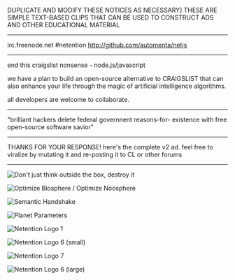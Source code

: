 DUPLICATE AND MODIFY THESE NOTICES AS NECESSARY]
THESE ARE SIMPLE TEXT-BASED CLIPS THAT CAN BE USED TO CONSTRUCT ADS AND OTHER EDUCATIONAL MATERIAL

------------------

irc.freenode.net #netention http://github.com/automenta/netjs

------------------

end this craigslist nonsense - node.js/javascript

we have a plan to build an open-source alternative to CRAIGSLIST that can also enhance your life through the magic of artificial intelligence algorithms.

all developers are welcome to collaborate. 

------------------

"brilliant hackers delete federal governnent reasons-for- existence with free open-source software savior"

------------------

THANKS FOR YOUR RESPONSE!  here's the complete v2 ad.  feel free to viralize by mutating it and re-posting it to CL or other forums

-------------------

![Don't just think outside the box, destroy it](https://raw.github.com/automenta/netjs/master/doc/think_outside_destroyed_box.jpg)

![Optimize Biosphere / Optimize Noosphere](https://raw.github.com/automenta/netjs/master/doc/Optimize%20Biosphere%20&%20NooSphere.gif)

![Semantic Handshake](https://raw.github.com/automenta/netjs/master/doc/handshake.jpg)

![Planet Parameters](https://raw.github.com/automenta/netjs/master/doc/planet_parameters.png)

![Netention Logo 1](https://raw.github.com/automenta/netjs/master/doc/netention_logo_1.png)

![Netention Logo 6 (small)](https://raw.github.com/automenta/netjs/master/doc/netention_logo_6.small.png)

![Netention Logo 7](https://raw.github.com/automenta/netjs/master/doc/netention_logo_7.png)

![Netention Logo 6 (large)](https://raw.github.com/automenta/netjs/master/doc/netention_logo_6.png)

